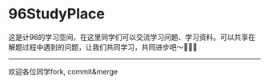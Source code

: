 # 96StudyPlace
这是计96的学习空间，在这里同学们可以交流学习问题、学习资料。可以共享在解题过程中遇到的问题，让我们共同学习，共同进步吧～🤣🤣🤣

---
欢迎各位同学fork, commit&merge
